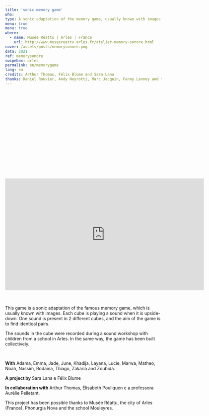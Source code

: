 ```yaml
---
title: 'sonic memory game'
who: 
type: A sonic adaptation of the memory game, usually known with images. 
menu: true
menu: true
where: 
  - name: Musée Réattu | Arles | France
    url: http://www.museereattu.arles.fr/atelier-memory-sonore.html
cover: /assets/posts/memorysonore.png
data: 2021
ref: memorysonore
swipebox: arles
permalink: en/memorygame
lang: en
credits: Arthur Thomas, Félix Blume and Sara Lana
thanks: Daniel Rouvier, Andy Neyrotti, Marc Jacquin, Fanny Lannoy and the FabLab from Grand Narbonne
---
```


<div class="video-wrapper-side video-wrapper-16x9"><div style="padding:56.25% 0 0 0;position:relative;"><iframe src="https://player.vimeo.com/video/576593011?title=0&byline=0&portrait=0" width="640" height="360" frameborder="0" allow="autoplay; fullscreen; picture-in-picture" allowfullscreen></iframe></div></div>
<br><br>

This game is a sonic adaptation of the famous memory game, which is usually known with images.  Each cube is playing a sound when it is upside-down. One sound is present in 2 different cubes, and the aim of the game is to find identical pairs.
  
The sounds in the cube were recorded during a sound workshop with children from a school in Arles. In the same way, the game has been built collectively.

<br>

**With** Adama, Emma, Jade, June, Khadija, Layana, Lucie, Marwa, Matheo, Noah, Nassim, Rodaina, Thiago, Zakaria and Zoubida.
  
**A project by** Sara Lana e Félix Blume
  
**In collaboration with** Arthur Thomas, Élisabeth Pouliquen e a professora Aurélie Pelletant.
  
This project has been possible thanks to Musée Réattu, the city of Arles (France), Phonurgia Nova and the school Mouleyres.